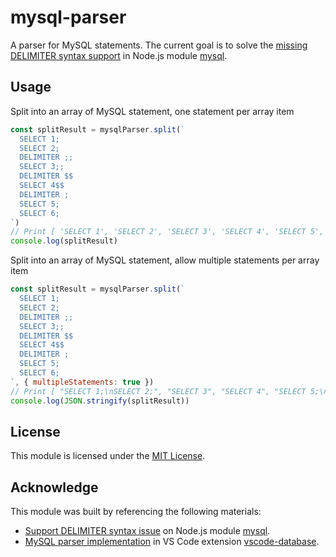 # mysql-parser
A parser for MySQL statements. The current goal is to solve the [missing DELIMITER syntax support][1]
in Node.js module [mysql][mysqljs/mysql].


## Usage
Split into an array of MySQL statement, one statement per array item
```js
const splitResult = mysqlParser.split(`
  SELECT 1;
  SELECT 2;
  DELIMITER ;;
  SELECT 3;;
  DELIMITER $$
  SELECT 4$$
  DELIMITER ;
  SELECT 5;
  SELECT 6;
`)
// Print [ 'SELECT 1', 'SELECT 2', 'SELECT 3', 'SELECT 4', 'SELECT 5', 'SELECT 6' ]
console.log(splitResult)
```

Split into an array of MySQL statement, allow multiple statements per array item
```js
const splitResult = mysqlParser.split(`
  SELECT 1;
  SELECT 2;
  DELIMITER ;;
  SELECT 3;;
  DELIMITER $$
  SELECT 4$$
  DELIMITER ;
  SELECT 5;
  SELECT 6;
`, { multipleStatements: true })
// Print [ "SELECT 1;\nSELECT 2;", "SELECT 3", "SELECT 4", "SELECT 5;\nSELECT 6;" ]
console.log(JSON.stringify(splitResult))
```


## License
This module is licensed under the [MIT License](./LICENSE).


## Acknowledge
This module was built by referencing the following materials:
- [Support DELIMITER syntax issue][1] on Node.js module [mysql][mysqljs/mysql].
- [MySQL parser implementation][2] in VS Code extension [vscode-database].



[1]: https://github.com/mysqljs/mysql/issues/1683
[2]: https://github.com/Bajdzis/vscode-database/blob/1cbe33bd63330d08c931fc8ef46d199f0c8ae597/src/extension/engine/mysql-pass.ts
[mysqljs/mysql]: https://github.com/mysqljs/mysql
[vscode-database]: https://github.com/Bajdzis/vscode-database
